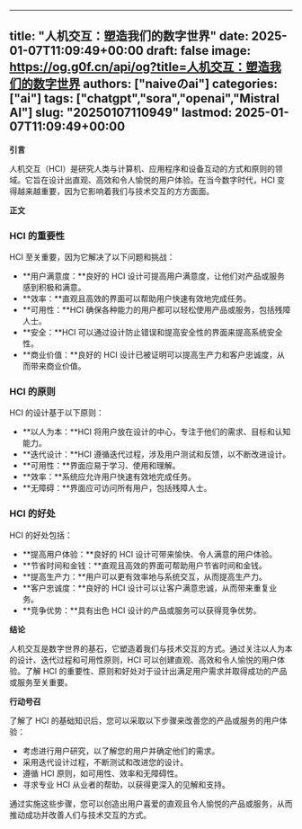 
---
title: "人机交互：塑造我们的数字世界"
date: 2025-01-07T11:09:49+00:00
draft: false
image: https://og.g0f.cn/api/og?title=人机交互：塑造我们的数字世界
authors: ["naiveのai"]
categories: ["ai"]
tags: ["chatgpt","sora","openai","Mistral AI"]
slug: "20250107110949"
lastmod: 2025-01-07T11:09:49+00:00
---
**引言**

人机交互（HCI）是研究人类与计算机、应用程序和设备互动的方式和原则的领域。它旨在设计出直观、高效和令人愉悦的用户体验。在当今数字时代，HCI 变得越来越重要，因为它影响着我们与技术交互的方方面面。

**正文**

### HCI 的重要性

HCI 至关重要，因为它解决了以下问题和挑战：

- **用户满意度：**良好的 HCI 设计可提高用户满意度，让他们对产品或服务感到积极和满意。
- **效率：**直观且高效的界面可以帮助用户快速有效地完成任务。
- **可用性：**HCI 确保各种能力的用户都可以轻松使用产品或服务，包括残障人士。
- **安全：**HCI 可以通过设计防止错误和提高安全性的界面来提高系统安全性。
- **商业价值：**良好的 HCI 设计已被证明可以提高生产力和客户忠诚度，从而带来商业价值。

### HCI 的原则

HCI 的设计基于以下原则：

- **以人为本：**HCI 将用户放在设计的中心，专注于他们的需求、目标和认知能力。
- **迭代设计：**HCI 遵循迭代过程，涉及用户测试和反馈，以不断改进设计。
- **可用性：**界面应易于学习、使用和理解。
- **效率：**系统应允许用户快速有效地完成任务。
- **无障碍：**界面应可访问所有用户，包括残障人士。

### HCI 的好处

HCI 的好处包括：

- **提高用户体验：**良好的 HCI 设计可带来愉快、令人满意的用户体验。
- **节省时间和金钱：**直观且高效的界面可帮助用户节省时间和金钱。
- **提高生产力：**用户可以更有效率地与系统交互，从而提高生产力。
- **客户忠诚度：**良好的 HCI 设计可以让客户满意忠诚，从而带来重复业务。
- **竞争优势：**具有出色 HCI 设计的产品或服务可以获得竞争优势。

**结论**

人机交互是数字世界的基石，它塑造着我们与技术交互的方式。通过关注以人为本的设计、迭代过程和可用性原则，HCI 可以创建直观、高效和令人愉悦的用户体验。了解 HCI 的重要性、原则和好处对于设计出满足用户需求并取得成功的产品或服务至关重要。

**行动号召**

了解了 HCI 的基础知识后，您可以采取以下步骤来改善您的产品或服务的用户体验：

- 考虑进行用户研究，以了解您的用户并确定他们的需求。
- 采用迭代设计过程，不断测试和改进您的设计。
- 遵循 HCI 原则，如可用性、效率和无障碍性。
- 寻求专业 HCI 从业者的帮助，以获得更深入的见解和支持。

通过实施这些步骤，您可以创造出用户喜爱的直观且令人愉悦的产品或服务，从而推动成功并改善人们与技术交互的方式。